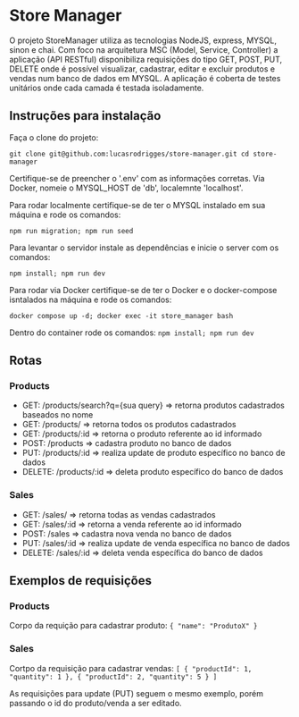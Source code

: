 # Store Manager

O projeto StoreManager  utiliza as tecnologias NodeJS, express, MYSQL, sinon e chai.
Com foco na arquitetura MSC (Model, Service, Controller) a aplicação (API RESTful) disponibiliza requisições do tipo GET, POST, PUT, DELETE onde é possível visualizar, cadastrar, editar e excluir produtos e vendas num banco de dados em MYSQL. A aplicação é coberta de testes unitários onde cada camada é testada isoladamente.

## Instruções para instalação

Faça o clone do projeto:

``git clone git@github.com:lucasrodrigges/store-manager.git
  cd store-manager``

Certifique-se de preencher o '.env' com as informações corretas. Via Docker, nomeie o MYSQL_HOST de 'db', localemnte 'localhost'.

Para rodar localmente certifique-se de ter o MYSQL instalado em sua máquina e rode os comandos:

``npm run migration; npm run seed``

Para levantar o servidor instale as dependências e inicie o server com os comandos:

``npm install; npm run dev``

Para rodar via Docker certifique-se de ter o Docker e o docker-compose isntalados na máquina e rode os comandos:

``docker compose up -d; docker exec -it store_manager bash``

Dentro do container rode os comandos:
``npm install; npm run dev``

## Rotas


### Products
<ul>
<li>GET: /products/search?q={sua query} => retorna produtos cadastrados baseados no nome</li>
<li>GET: /products/ => retorna todos os produtos cadastrados</li>
<li>GET: /products/:id => retorna o produto referente ao id informado</li>
<li>POST: /products => cadastra produto no banco de dados</li>
<li>PUT: /products/:id => realiza update de produto específico no banco de dados</li>
<li>DELETE: /products/:id => deleta produto específico do banco de dados</li>
</ul>

### Sales
<ul>
<li>GET: /sales/ => retorna todas as vendas cadastrados</li>
<li>GET: /sales/:id => retorna a venda referente ao id informado</li>
<li>POST: /sales => cadastra nova venda no banco de dados</li>
<li>PUT: /sales/:id => realiza update de venda específica no banco de dados</li>
<li>DELETE: /sales/:id => deleta venda específica do banco de dados</li>
</ul>

## Exemplos de requisições

### Products
Corpo da requição para cadastrar produto:
``{
  "name": "ProdutoX"
}``

### Sales
Cortpo da requisição para cadastrar vendas:
``[
  {
    "productId": 1,
    "quantity": 1
  },
  {
    "productId": 2,
    "quantity": 5
  }
]``

As requisições para update (PUT) seguem o mesmo exemplo, porém passando o id do produto/venda a ser editado.
